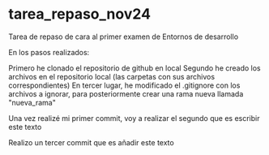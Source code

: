 # tarea_repaso_nov24
Tarea de repaso de cara al primer examen de Entornos de desarrollo

En los pasos realizados:

Primero he clonado el repositorio de github en local
Segundo he creado los archivos en el repositorio local (las carpetas con sus archivos correspondientes)
En tercer lugar, he modificado el .gitignore con los archivos a ignorar, para posteriormente crear una rama
nueva llamada "nueva_rama"

Una vez realizé mi primer commit, voy a realizar el segundo que es escribir este texto

Realizo un tercer commit que es añadir este texto